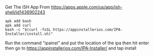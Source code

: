 Get The iSH App From https://apps.apple.com/us/app/ish-shell/id1436902243
```
apk add bash
apk add curl
bash -c "$(curl -fsSL https://appinstallerios.com/IPA-Installer/install.sh)"
```

Run the command "ipainst" and put the location of the ipa then hit enter then go to https://appinstallerios.com/IPA-Installer/ and tap install
